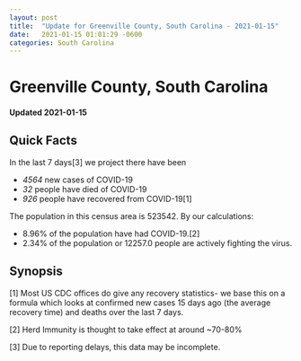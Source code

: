 ```yaml
---
layout: post
title:  "Update for Greenville County, South Carolina - 2021-01-15"
date:   2021-01-15 01:01:29 -0600
categories: South Carolina
---
```


# Greenville County, South Carolina
#### Updated 2021-01-15

## Quick Facts

In the last 7 days[3] we project there have been
- *4564* new cases of COVID-19
- *32* people have died of COVID-19
- *926* people have recovered from COVID-19[1]

The population in this census area is 523542. By our calculations:
- 8.96% of the population have had COVID-19.[2]
- 2.34% of the population or 12257.0 people are actively fighting the virus.

## Synopsis




[1] Most US CDC offices do give any recovery statistics- we base this on a formula which looks at confirmed new cases
15 days ago (the average recovery time) and deaths over the last 7 days.

[2] Herd Immunity is thought to take effect at around ~70-80%

[3] Due to reporting delays, this data may be incomplete.
 
    